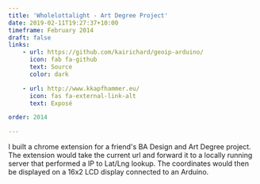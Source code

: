 ```yaml
---
title: 'Wholelottalight - Art Degree Project'
date: 2019-02-11T19:27:37+10:00
timeframe: February 2014
draft: false
links:
    - url: https://github.com/kairichard/geoip-arduino/
      icon: fab fa-github
      text: Source
      color: dark

    - url: http://www.kkapfhammer.eu/
      icon: fas fa-external-link-alt
      text: Exposé

order: 2014

---
```


I built a chrome extension for a friend's BA Design and Art Degree project. The extension would take the current url and forward it to a locally running server that performed a IP to Lat/Lng lookup. The coordinates would then be displayed on a 16x2 LCD display connected to an Arduino.

